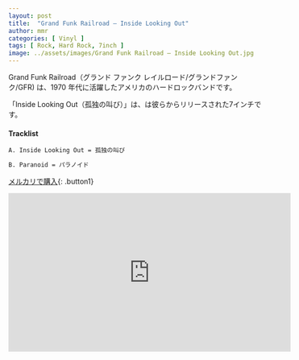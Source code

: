 ```yaml
---
layout: post
title:  "Grand Funk Railroad – Inside Looking Out"
author: mmr
categories: [ Vinyl ]
tags: [ Rock, Hard Rock, 7inch ]
image: ../assets/images/Grand Funk Railroad – Inside Looking Out.jpg
---
```


Grand Funk Railroad（グランド ファンク レイルロード/グランドファンク/GFR) は、1970 年代に活躍したアメリカのハードロックバンドです。

「Inside Looking Out（孤独の叫び）」は、は彼らからリリースされた7インチです。

#### Tracklist
```md
A. Inside Looking Out = 孤独の叫び

B. Paranoid = パラノイド
```

[メルカリで購入](https://jp.mercari.com/item/m85674055607?afid=6142608987){: .button1}

<iframe width="560" height="315" src="https://www.youtube.com/embed/lk4H8kdmirc?si=ql7PSjFjxSCYCP7j" title="YouTube video player" frameborder="0" allow="accelerometer; autoplay; clipboard-write; encrypted-media; gyroscope; picture-in-picture; web-share" referrerpolicy="strict-origin-when-cross-origin" allowfullscreen></iframe>